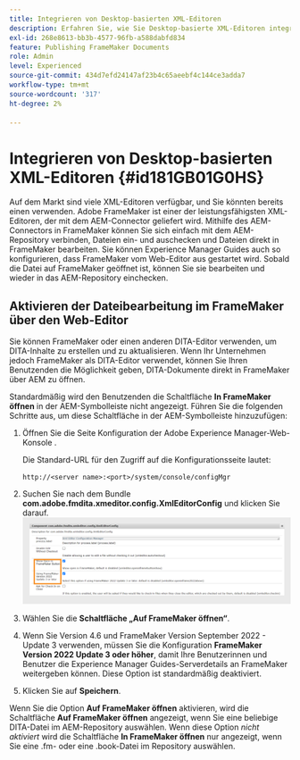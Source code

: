 ```yaml
---
title: Integrieren von Desktop-basierten XML-Editoren
description: Erfahren Sie, wie Sie Desktop-basierte XML-Editoren integrieren
exl-id: 268e8613-bb3b-4577-96fb-a588dabfd834
feature: Publishing FrameMaker Documents
role: Admin
level: Experienced
source-git-commit: 434d7efd24147af23b4c65aeebf4c144ce3adda7
workflow-type: tm+mt
source-wordcount: '317'
ht-degree: 2%

---
```


# Integrieren von Desktop-basierten XML-Editoren {#id181GB01G0HS}

Auf dem Markt sind viele XML-Editoren verfügbar, und Sie könnten bereits einen verwenden. Adobe FrameMaker ist einer der leistungsfähigsten XML-Editoren, der mit dem AEM-Connector geliefert wird. Mithilfe des AEM-Connectors in FrameMaker können Sie sich einfach mit dem AEM-Repository verbinden, Dateien ein- und auschecken und Dateien direkt in FrameMaker bearbeiten. Sie können Experience Manager Guides auch so konfigurieren, dass FrameMaker vom Web-Editor aus gestartet wird. Sobald die Datei auf FrameMaker geöffnet ist, können Sie sie bearbeiten und wieder in das AEM-Repository einchecken.

## Aktivieren der Dateibearbeitung im FrameMaker über den Web-Editor

Sie können FrameMaker oder einen anderen DITA-Editor verwenden, um DITA-Inhalte zu erstellen und zu aktualisieren. Wenn Ihr Unternehmen jedoch FrameMaker als DITA-Editor verwendet, können Sie Ihren Benutzenden die Möglichkeit geben, DITA-Dokumente direkt in FrameMaker über AEM zu öffnen.

Standardmäßig wird den Benutzenden die Schaltfläche **In FrameMaker öffnen** in der AEM-Symbolleiste nicht angezeigt. Führen Sie die folgenden Schritte aus, um diese Schaltfläche in der AEM-Symbolleiste hinzuzufügen:

1. Öffnen Sie die Seite Konfiguration der Adobe Experience Manager-Web-Konsole .

   Die Standard-URL für den Zugriff auf die Konfigurationsseite lautet:

   ```http
   http://<server name>:<port>/system/console/configMgr
   ```

1. Suchen Sie nach dem Bundle **com.adobe.fmdita.xmeditor.config.XmlEditorConfig** und klicken Sie darauf.
   ![](assets/open-in-fm-config.png)

1. Wählen Sie die **Schaltfläche „Auf FrameMaker öffnen“**.

1. Wenn Sie Version 4.6 und FrameMaker Version September 2022 - Update 3 verwenden, müssen Sie die Konfiguration **FrameMaker Version 2022 Update 3 oder höher**, damit Ihre Benutzerinnen und Benutzer die Experience Manager Guides-Serverdetails an FrameMaker weitergeben können. Diese Option ist standardmäßig deaktiviert.


1. Klicken Sie auf **Speichern**.


Wenn Sie die Option **Auf FrameMaker öffnen** aktivieren, wird die Schaltfläche **Auf FrameMaker öffnen** angezeigt, wenn Sie eine beliebige DITA-Datei im AEM-Repository auswählen. Wenn diese Option *nicht aktiviert* wird die Schaltfläche **In FrameMaker öffnen** nur angezeigt, wenn Sie eine .fm- oder eine .book-Datei im Repository auswählen.



